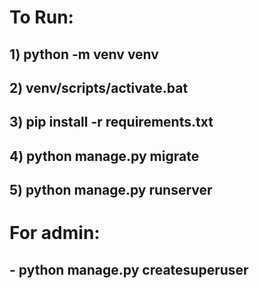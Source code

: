 # To Run:
## 1) python -m venv venv
## 2) venv/scripts/activate.bat
## 3) pip install -r requirements.txt
## 4) python manage.py migrate
## 5) python manage.py runserver
# For admin:
## - python manage.py createsuperuser